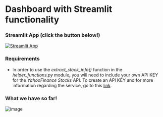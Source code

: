 # Dashboard with **Streamlit** functionality

### Streamlit App (click the button below!)

[![Streamlit App](https://static.streamlit.io/badges/streamlit_badge_black_white.svg)](https://share.streamlit.io/saychelsea11/finance_and_covid_tracking_dashboard_private/main/Dashboard_With_Streamlit_App/Finance_tracking_streamlit.py)

### Requirements

- In order to use the *extract_stock_info()* function in the *helper_functions.py* module, you will need to include your own API KEY for the *YahooFinance Stocks* API. To create an API KEY and for more information regarding the service, go to this [link](https://rapidapi.com/integraatio/api/yahoofinance-stocks1/). 

### What we have so far!

![image](https://user-images.githubusercontent.com/31114603/142494524-3c694758-73d5-475d-8f62-ab5b379c8501.png)

